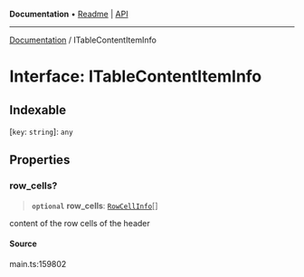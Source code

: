 **Documentation** • [Readme](../README.md) \| [API](../globals.md)

***

[Documentation](../README.md) / ITableContentItemInfo

# Interface: ITableContentItemInfo

## Indexable

 \[`key`: `string`\]: `any`

## Properties

### row\_cells?

> **`optional`** **row\_cells**: [`RowCellInfo`](../classes/RowCellInfo.md)[]

content of the row cells of the header

#### Source

main.ts:159802
